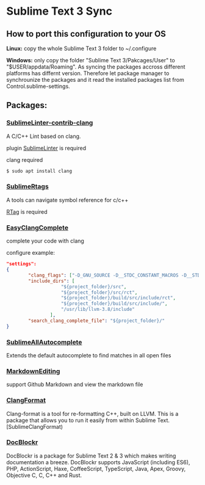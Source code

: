 # Sublime Text 3 Sync
## How to port this configuration to your OS
**Linux:** copy the whole Sublime Text 3 folder to ~/.configure

	
**Windows:** only copy the folder "Sublime Text 3/Pakcages/User" to "$USER/appdata/Roaming". As syncing the packages accross different platforms has differnt version. Therefore let package manager to synchrounize the packages and it read the installed packages list from Control.sublime-settings.

## Packages:

### [SublimeLinter-contrib-clang](https://github.com/nirm03/SublimeLinter-clang)
A C/C++ Lint based on clang.


plugin [SublimeLinter](https://github.com/SublimeLinter/SublimeLinter3) is required

clang required 
```sh
$ sudo apt install clang
```
	
### [SublimeRtags](https://github.com/rampage644/sublime-rtags)
A tools can navigate symbol reference for c/c++


[RTag](https://github.com/Andersbakken/rtags) is required 

### [EasyClangComplete](https://github.com/niosus/EasyClangComplete)
complete your code with clang

configure example:
```json
"settings":
{
		"clang_flags": ["-D_GNU_SOURCE -D__STDC_CONSTANT_MACROS -D__STDC_FORMAT_MACROS -D__STDC_LIMIT_MACROS -Wall -Wextra -Wpointer-arith -Wnon-virtual-dtor -fno-rtti -std=c++11 -Wstrict-aliasing=2 -Wcast-qual -fPIC -fstack-protector-all -Wstack-protector -O3 -DNDEBUG"],
		"include_dirs": [
	                "${project_folder}/src",
	                "${project_folder}/src/rct",
	                "${project_folder}/build/src/include/rct",
	                "${project_folder}/build/src/include/",
	                "/usr/lib/llvm-3.8/include"
	            ],
		"search_clang_complete_file": "${project_folder}/"
}
```

### [SublimeAllAutocomplete](https://github.com/alienhard/SublimeAllAutocomplete)
Extends the default autocomplete to find matches in all open files


### [MarkdownEditing](https://github.com/SublimeText-Markdown/MarkdownEditing)
support Github Markdown and view the markdown file

### [ClangFormat](https://github.com/rosshemsley/)
Clang-format is a tool for re-formatting C++, built on LLVM. This is a package that allows you to run it easily from within Sublime Text.[SublimeClangFormat)

### [DocBlockr](https://github.com/spadgos/sublime-jsdocs)
DocBlockr is a package for Sublime Text 2 & 3 which makes writing documentation a breeze. DocBlockr supports JavaScript (including ES6), PHP, ActionScript, Haxe, CoffeeScript, TypeScript, Java, Apex, Groovy, Objective C, C, C++ and Rust.